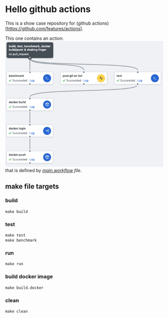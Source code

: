 # Hello github actions

This is a show case repository for (github actions)[https://github.com/features/actions]. 

This one contains an action: ![build, test, benchmark, docker build/push & shaking finger](build_test_benchmark_docker_build_push_and_shaking_finger.png) that is defined by _[main.workflow](github/main.workflow) file_.

## make file targets

### build
```
make build
```

### test
```
make test
make benchmark
```

### run
```
make run
```

### build docker image
```
make build.docker
```

### clean
```
make clean
```